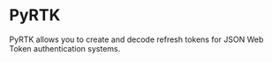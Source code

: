 # PyRTK

PyRTK allows you to create and decode refresh tokens for JSON Web Token authentication systems.
